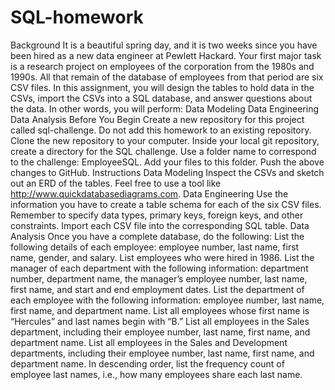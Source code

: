 # SQL-homework
Background It is a beautiful spring day, and it is two weeks since you have been hired as a new data engineer at Pewlett Hackard. Your first major task is a research project on employees of the corporation from the 1980s and 1990s. All that remain of the database of employees from that period are six CSV files.  In this assignment, you will design the tables to hold data in the CSVs, import the CSVs into a SQL database, and answer questions about the data. In other words, you will perform:  Data Modeling  Data Engineering  Data Analysis  Before You Begin Create a new repository for this project called sql-challenge. Do not add this homework to an existing repository.  Clone the new repository to your computer.  Inside your local git repository, create a directory for the SQL challenge. Use a folder name to correspond to the challenge: EmployeeSQL.  Add your files to this folder.  Push the above changes to GitHub.  Instructions Data Modeling Inspect the CSVs and sketch out an ERD of the tables. Feel free to use a tool like http://www.quickdatabasediagrams.com.  Data Engineering Use the information you have to create a table schema for each of the six CSV files. Remember to specify data types, primary keys, foreign keys, and other constraints.  Import each CSV file into the corresponding SQL table.  Data Analysis Once you have a complete database, do the following:  List the following details of each employee: employee number, last name, first name, gender, and salary.  List employees who were hired in 1986.  List the manager of each department with the following information: department number, department name, the manager’s employee number, last name, first name, and start and end employment dates.  List the department of each employee with the following information: employee number, last name, first name, and department name.  List all employees whose first name is “Hercules” and last names begin with “B.”  List all employees in the Sales department, including their employee number, last name, first name, and department name.  List all employees in the Sales and Development departments, including their employee number, last name, first name, and department name.  In descending order, list the frequency count of employee last names, i.e., how many employees share each last name.
